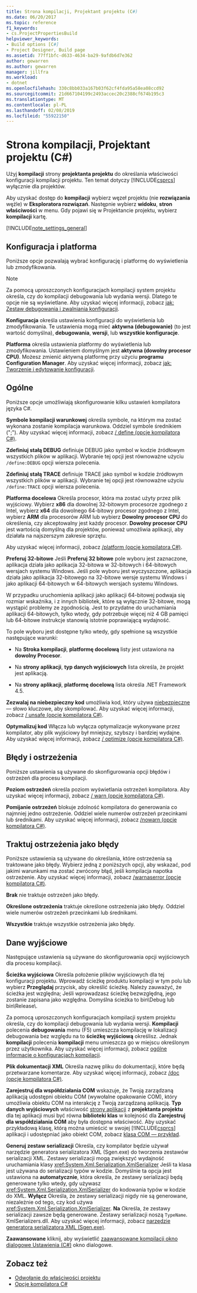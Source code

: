 ```yaml
---
title: Strona kompilacji, Projektant projektu (C#)
ms.date: 06/20/2017
ms.topic: reference
f1_keywords:
- cs.ProjectPropertiesBuild
helpviewer_keywords:
- Build options [C#]
- Project Designer, Build page
ms.assetid: 77ff1bfc-d633-4634-ba29-9afdb6d7e362
author: gewarren
ms.author: gewarren
manager: jillfra
ms.workload:
- dotnet
ms.openlocfilehash: 330c8bb033a167b03f62cf4fda95a58ea08ccd92
ms.sourcegitcommit: 21d667104199c2493accec20c2388cf674b195c3
ms.translationtype: MT
ms.contentlocale: pl-PL
ms.lasthandoff: 02/08/2019
ms.locfileid: "55922150"
---
```

# <a name="build-page-project-designer-c"></a>Strona kompilacji, Projektant projektu (C#)
Użyj **kompilacji** strony **projektanta projektu** do określania właściwości konfiguracji kompilacji projektu. Ten temat dotyczy [!INCLUDE[csprcs](../../data-tools/includes/csprcs_md.md)] wyłącznie dla projektów.

Aby uzyskać dostęp do **kompilacji** wybierz węzeł projektu (nie **rozwiązania** węźle) w **Eksploratora rozwiązań**. Następnie wybierz **widoku**, **stron właściwości** w menu. Gdy pojawi się w Projektancie projektu, wybierz **kompilacji** kartę.

[!INCLUDE[note_settings_general](../../data-tools/includes/note_settings_general_md.md)]

## <a name="configuration-and-platform"></a>Konfiguracja i platforma
Poniższe opcje pozwalają wybrać konfigurację i platformę do wyświetlenia lub zmodyfikowania.

> [!NOTE]
> Za pomocą uproszczonych konfiguracjach kompilacji system projektu określa, czy do kompilacji debugowania lub wydania wersji. Dlatego te opcje nie są wyświetlane. Aby uzyskać więcej informacji, zobacz [jak: Zestaw debugowania i zwalniania konfiguracji](../../debugger/how-to-set-debug-and-release-configurations.md).

**Konfiguracja** określa ustawienia konfiguracji do wyświetlenia lub zmodyfikowania. Te ustawienia mogą mieć **aktywna (debugowanie)** (to jest wartość domyślna), **debugowania**, **wersji**, lub **wszystkie konfiguracje**.

**Platforma** określa ustawienia platformy do wyświetlenia lub zmodyfikowania. Ustawieniem domyślnym jest **aktywna (dowolny procesor CPU)**. Możesz zmienić aktywną platformę przy użyciu **programu Configuration Manager**. Aby uzyskać więcej informacji, zobacz [jak: Tworzenie i edytowanie konfiguracji](../../ide/how-to-create-and-edit-configurations.md).

## <a name="general"></a>Ogólne
Poniższe opcje umożliwiają skonfigurowanie kilku ustawień kompilatora języka C#.

**Symbole kompilacji warunkowej** określa symbole, na którym ma zostać wykonana zostanie kompilacja warunkowa. Oddziel symbole średnikiem (";"). Aby uzyskać więcej informacji, zobacz [/ define (opcje kompilatora C#)](/dotnet/csharp/language-reference/compiler-options/define-compiler-option).

**Zdefiniuj stałą DEBUG** definiuje DEBUG jako symbol w kodzie źródłowym wszystkich plików w aplikacji. Wybranie tej opcji jest równoważne użyciu `/define:DEBUG` opcji wiersza polecenia.

**Zdefiniuj stałą TRACE** definiuje TRACE jako symbol w kodzie źródłowym wszystkich plików w aplikacji. Wybranie tej opcji jest równoważne użyciu `/define:TRACE` opcji wiersza polecenia.

**Platforma docelowa** Określa procesor, która ma zostać użyty przez plik wyjściowy. Wybierz **x86** dla dowolnej 32-bitowym procesorze zgodnego z Intel, wybierz **x64** dla dowolnego 64-bitowy procesor zgodnego z Intel, wybierz **ARM** dla procesorów ARM lub wybierz  **Dowolny procesor CPU** do określenia, czy akceptowalny jest każdy procesor. **Dowolny procesor CPU** jest wartością domyślną dla projektów, ponieważ umożliwia aplikacji, aby działała na najszerszym zakresie sprzętu.

Aby uzyskać więcej informacji, zobacz [/platform (opcje kompilatora C#)](/dotnet/csharp/language-reference/compiler-options/platform-compiler-option).

**Preferuj 32-bitowe** Jeśli **Preferuj 32 bitowe** pole wyboru jest zaznaczone, aplikacja działa jako aplikacja 32-bitowa w 32-bitowych i 64-bitowych wersjach systemu Windows. Jeśli pole wyboru jest wyczyszczone, aplikacja działa jako aplikacja 32-bitowego na 32-bitowe wersje systemu Windows i jako aplikacji 64-bitowych w 64-bitowych wersjach systemu Windows.

W przypadku uruchomienia aplikacji jako aplikacji 64-bitowej podwaja się rozmiar wskaźnika, i z innych bibliotek, które są wyłącznie 32-bitowe, mogą wystąpić problemy ze zgodnością. Jest to przydatne do uruchamiania aplikacji 64-bitowych, tylko wtedy, gdy potrzebuje więcej niż 4 GB pamięci lub 64-bitowe instrukcje stanowią istotnie poprawiającą wydajność.

To pole wyboru jest dostępne tylko wtedy, gdy spełnione są wszystkie następujące warunki:

-   Na **Stroka kompilacji**, **platformę docelową** listy jest ustawiona na **dowolny Procesor**.

-   Na **strony aplikacji**, **typ danych wyjściowych** lista określa, że projekt jest aplikacją.

-   Na **strony aplikacji**, **platformę docelową** lista określa .NET Framework 4.5.


**Zezwalaj na niebezpieczny kod** umożliwia kod, który używa [niebezpieczne](/dotnet/csharp/language-reference/keywords/unsafe) — słowo kluczowe, aby skompilować. Aby uzyskać więcej informacji, zobacz [/ unsafe (opcje kompilatora C#)](/dotnet/csharp/language-reference/compiler-options/unsafe-compiler-option).

**Optymalizuj kod** Włącza lub wyłącza optymalizacje wykonywane przez kompilator, aby plik wyjściowy był mniejszy, szybszy i bardziej wydajne. Aby uzyskać więcej informacji, zobacz [/ optimize (opcje kompilatora C#)](/dotnet/csharp/language-reference/compiler-options/optimize-compiler-option).

## <a name="errors-and-warnings"></a>Błędy i ostrzeżenia
Poniższe ustawienia są używane do skonfigurowania opcji błędów i ostrzeżeń dla procesu kompilacji.

**Poziom ostrzeżeń** określa poziom wyświetlania ostrzeżeń kompilatora. Aby uzyskać więcej informacji, zobacz [/ warn (opcje kompilatora C#)](/dotnet/csharp/language-reference/compiler-options/warn-compiler-option).

**Pomijanie ostrzeżeń** blokuje zdolność kompilatora do generowania co najmniej jedno ostrzeżenie. Oddziel wiele numerów ostrzeżeń przecinkami lub średnikami. Aby uzyskać więcej informacji, zobacz [/nowarn (opcje kompilatora C#)](/dotnet/csharp/language-reference/compiler-options/nowarn-compiler-option).

## <a name="treat-warnings-as-errors"></a>Traktuj ostrzeżenia jako błędy
Poniższe ustawienia są używane do określania, które ostrzeżenia są traktowane jako błędy. Wybierz jedną z poniższych opcji, aby wskazać, pod jakimi warunkami ma zostać zwrócony błąd, jeśli kompilacja napotka ostrzeżenie. Aby uzyskać więcej informacji, zobacz [/warnaserror (opcje kompilatora C#)](/dotnet/csharp/language-reference/compiler-options/warnaserror-compiler-option).

**Brak** nie traktuje ostrzeżeń jako błędy.

**Określone ostrzeżenia** traktuje określone ostrzeżenia jako błędy. Oddziel wiele numerów ostrzeżeń przecinkami lub średnikami.

**Wszystkie** traktuje wszystkie ostrzeżenia jako błędy.

## <a name="output"></a>Dane wyjściowe
Następujące ustawienia są używane do skonfigurowania opcji wyjściowych dla procesu kompilacji.

**Ścieżka wyjściowa** Określa położenie plików wyjściowych dla tej konfiguracji projektu. Wprowadź ścieżkę produktu kompilacji w tym polu lub wybierz **Przeglądaj** przycisk, aby określić ścieżkę. Należy zauważyć, że ścieżka jest względna; Jeśli wprowadzasz ścieżkę bezwzględną, jego zostanie zapisana jako względna. Domyślna ścieżka to bin\Debug lub bin\Release\\.

Za pomocą uproszczonych konfiguracjach kompilacji system projektu określa, czy do kompilacji debugowania lub wydania wersji. **Kompilacji** polecenia **debugowania** menu (F5) umieszcza kompilację w lokalizacji debugowania bez względu na to **ścieżkę wyjściową** określisz. Jednak **kompilacji** polecenia **kompilacji** menu umieszcza go w miejscu określonym przez użytkownika. Aby uzyskać więcej informacji, zobacz [ogólne informacje o konfiguracjach kompilacji](../../ide/understanding-build-configurations.md).

**Plik dokumentacji XML** Określa nazwę pliku do dokumentacji, które będą przetwarzane komentarze. Aby uzyskać więcej informacji, zobacz [/doc (opcje kompilatora C#)](/dotnet/csharp/language-reference/compiler-options/doc-compiler-option).

**Zarejestruj dla współdziałania COM** wskazuje, że Twoją zarządzaną aplikacją udostępni obiektu COM (wywołalne opakowanie COM), który umożliwia obiektu COM na interakcję z Twoją zarządzaną aplikacją. **Typ danych wyjściowych** właściwość [strony aplikacji](../../ide/reference/application-page-project-designer-visual-basic.md) z **projektanta projektu** dla tej aplikacji musi być równa **biblioteki klas** w kolejność dla **Zarejestruj dla współdziałania COM** aby była dostępna właściwość. Aby uzyskać przykładową klasę, którą można umieścić w swojej [!INCLUDE[csprcs](../../data-tools/includes/csprcs_md.md)] aplikacji i udostępniać jako obiekt COM, zobacz [klasa COM — przykład](/dotnet/csharp/programming-guide/interop/example-com-class).

**Generuj zestaw serializacji** Określa, czy kompilator będzie używał narzędzie generatora serializatora XML (Sgen.exe) do tworzenia zestawów serializacji XML. Zestawy serializacji mogą zwiększyć wydajność uruchamiania klasy <xref:System.Xml.Serialization.XmlSerializer> Jeśli ta klasa jest używana do serializacji typów w kodzie. Domyślnie ta opcja jest ustawiona na **automatycznie**, która określa, że zestawy serializacji będą generowane tylko wtedy, gdy używasz <xref:System.Xml.Serialization.XmlSerializer> do kodowania typów w kodzie do XML. **Wyłącz** Określa, że zestawy serializacji nigdy nie są generowane, niezależnie od tego, czy kod używa <xref:System.Xml.Serialization.XmlSerializer>. **Na** Określa, że zestawy serializacji zawsze będą generowane. Zestawy serializacji noszą `TypeName`. XmlSerializers.dll. Aby uzyskać więcej informacji, zobacz [narzędzie generatora serializatora XML (Sgen.exe)](/dotnet/framework/serialization/xml-serializer-generator-tool-sgen-exe).

**Zaawansowane** kliknij, aby wyświetlić [zaawansowane kompilacji okno dialogowe Ustawienia (C#)](../../ide/reference/advanced-build-settings-dialog-box-csharp.md) okno dialogowe.

## <a name="see-also"></a>Zobacz też

- [Odwołanie do właściwości projektu](../../ide/reference/project-properties-reference.md)
- [Opcje kompilatora C#](/dotnet/csharp/language-reference/compiler-options/index)